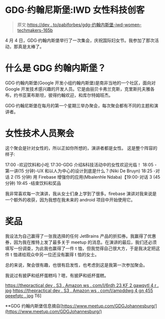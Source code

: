 # GDG·约翰尼斯堡:IWD 女性科技创客

> 原文:[https://dev . to/pabiforbes/gdg-约翰内斯堡-iwd-women-techmakers-165b](https://dev.to/pabiforbes/gdg-johannesburg-iwd-women-techmakers-165b)

4 月 4 日，GDG·约翰内斯堡举行了一次集会，庆祝国际妇女节。我参加了那次活动，那真是太棒了。

# 什么是 GDG 约翰内斯堡？

GDG·约翰内斯堡(Google 开发小组约翰内斯堡)是南非当地的一个社区，面向对 Google 开发技术感兴趣的开发人员。它是由丽贝卡弗兰克斯，克里斯托夫雅各布，约书亚莱布斯坦，彼得约翰欢迎，和库尔特姆班杰。

GDG·约翰尼斯堡在每月的第一个星期三举办聚会，每次聚会都有不同的主题和演讲者。

# 女性技术人员聚会

这个聚会是针对女性的，所以正如你所想的，演讲者都是女性。
这是整个阵容的样子:

17:00 -欢迎饮料和小吃
17:30-GDG 介绍&科技活动中的女性欢迎光临！
18:05 -第一讲(15 分钟)-UX 和以人为中心的设计到底是什么？(Niki De Bruyn)
18:25 -对话 2 (15 分钟)
用 Firebase 增强你的应用(Mbalenhle Ndaba)【19:00-对话 3 (45 分钟)
19:45 -结束饮料和奖品

我非常喜欢每一次演讲，我从女士们身上学到了很多。firebase 演讲对我来说是一个额外的收获，因为我想在我未来的 android 项目中开始使用它。

# 奖品

我设法为自己赢得了一张我选择的任何 JetBrains 产品的折扣券。我赢得了优惠券，因为我在推特上发了最多关于 meetup 的消息。在演讲的最后，我们还必须填写一份调查，为此我也赢得了一件 t 恤，但我觉得自己很大方，于是我决定把这件 t 恤递给观众中另一位还没有赢得 t 恤的女士。

总的来说，聚会很有趣，也很有启发性，也考虑到这是我第一次参加聚会。

我说过有披萨和纸杯蛋糕吗？嗯，有披萨和纸杯蛋糕。

[https://thepractical dev . S3 . Amazon ws . com/I/6rdh 23 KF 2 gawqytl 4 r . jpg](https://thepracticaldev.s3.amazonaws.com/i/6rdh23kf2gawhtqytl4r.jpg)
[https://thepractical dev . S3 . Amazon ws . com/I/ampddwg 4 gn 455 qeeefqtc . jpg](https://thepracticaldev.s3.amazonaws.com/i/ampddwg4gn455qeefqtc.jpg)
T6]

**GDG 约翰内斯堡信息摘自[https://www.meetup.com/GDGJohannesburg/](https://www.meetup.com/GDGJohannesburg/)